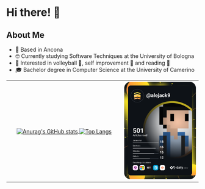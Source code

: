 # Hi there! 👋

## About Me

- 🏡 Based in Ancona
- 🤓 Currently studying Software Techniques at the University of Bologna
- 🌱 Interested in volleyball 🏐, self improvement 🧘 and reading 📖
- 🎓 Bachelor degree in Computer Science at the University of Camerino


<table width="100%">
  <tr>
    <td valign="center" align="center" width="60%">
  <a href="https://github.com/anuraghazra/github-readme-stats" target="_blank">
    <img align="center" src="https://github-readme-stats.vercel.app/api?username=alejack9&count_private=true&show_icons=true&hide_border=true&theme=great-gatsby&border_radius=10" alt="Anurag's GitHub stats" width="425" />
  </a>
  <a href="https://github.com/anuraghazra/github-readme-stats" target="_blank">
    <img align="center" src="https://github-readme-stats.vercel.app/api/top-langs/?username=alejack9&layout=compact&hide_border=true&theme=great-gatsby&border_radius=10" alt="Top Langs" width="425" />
  </a>
    </td>
    <td valign="center" align="center">
<a href="https://app.daily.dev/alejack9" target="_blank"><img src="https://raw.githubusercontent.com/alejack9/alejack9/main/devcard.svg" width="275" alt="Alessandro's Dev Card"/></a>
    </td>
  </tr>
</table>

<div align="center">
</div>
